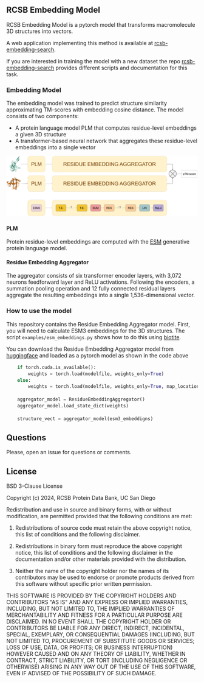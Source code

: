 
RCSB Embedding Model
---

RCSB Embedding Model is a pytorch model that transforms macromolecule 3D structures into vectors.

A web application implementing this method is available at [rcsb-embedding-search](http://embedding-search.rcsb.org).

If you are interested in training the model with a new dataset the repo [rcsb-embedding-search](https://github.com/bioinsilico/rcsb-embedding-search)
provides different scripts and documentation for this task.

### Embedding Model
The embedding model was trained to predict structure similarity approximating TM-scores with embedding cosine distance.
The model consists of two components:
- A protein language model PLM that computes residue-level embeddings a given 3D structure
- A transformer-based neural network that aggregates these residue-level embeddings into a single vector

![Embedding model architecture](assets/embedding-model-architecture.png)

#### PLM
Protein residue-level embeddings are computed with the [ESM](https://www.evolutionaryscale.ai/) generative protein language model.

#### Residue Embedding Aggregator

The aggregator consists of six transformer encoder layers, with 3,072 neurons feedforward layer and ReLU activations.
Following the encoders, a summation pooling operation and 12 fully connected residual layers aggregate the resulting embeddings into a single 1,536-dimensional vector.

### How to use the model
This repository contains the Residue Embedding Aggregator model. First, you will need to calculate ESM3 embeddings for the 3D structures.
The script `examples/esm_embeddings.py` shows how to do this using [biotite](https://www.biotite-python.org/).

You can download the Residue Embedding Aggregator model from [huggingface](https://huggingface.co/jseguramora/rcsb-embedding-model/resolve/main/rcsb-embedding-model.pt) and loaded as a pytorch model as shown in the code above 

```python
    if torch.cuda.is_available():
        weights = torch.load(modelfile, weights_only=True)
    else:
        weights = torch.load(modelfile, weights_only=True, map_location='cpu')

    aggregator_model = ResidueEmbeddingAggregator()
    aggregator_model.load_state_dict(weights)

    structure_vect = aggregator_model(esm3_embeddigns)
```

Questions
---
Please, open an issue for questions or comments.

License
---
BSD 3-Clause License

Copyright (c) 2024, RCSB Protein Data Bank, UC San Diego

Redistribution and use in source and binary forms, with or without
modification, are permitted provided that the following conditions are met:

1. Redistributions of source code must retain the above copyright notice, this
   list of conditions and the following disclaimer.

2. Redistributions in binary form must reproduce the above copyright notice,
   this list of conditions and the following disclaimer in the documentation
   and/or other materials provided with the distribution.

3. Neither the name of the copyright holder nor the names of its
   contributors may be used to endorse or promote products derived from
   this software without specific prior written permission.

THIS SOFTWARE IS PROVIDED BY THE COPYRIGHT HOLDERS AND CONTRIBUTORS "AS IS"
AND ANY EXPRESS OR IMPLIED WARRANTIES, INCLUDING, BUT NOT LIMITED TO, THE
IMPLIED WARRANTIES OF MERCHANTABILITY AND FITNESS FOR A PARTICULAR PURPOSE ARE
DISCLAIMED. IN NO EVENT SHALL THE COPYRIGHT HOLDER OR CONTRIBUTORS BE LIABLE
FOR ANY DIRECT, INDIRECT, INCIDENTAL, SPECIAL, EXEMPLARY, OR CONSEQUENTIAL
DAMAGES (INCLUDING, BUT NOT LIMITED TO, PROCUREMENT OF SUBSTITUTE GOODS OR
SERVICES; LOSS OF USE, DATA, OR PROFITS; OR BUSINESS INTERRUPTION) HOWEVER
CAUSED AND ON ANY THEORY OF LIABILITY, WHETHER IN CONTRACT, STRICT LIABILITY,
OR TORT (INCLUDING NEGLIGENCE OR OTHERWISE) ARISING IN ANY WAY OUT OF THE USE
OF THIS SOFTWARE, EVEN IF ADVISED OF THE POSSIBILITY OF SUCH DAMAGE.
